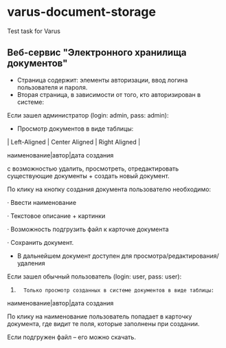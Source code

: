 # varus-document-storage
Test task for Varus
## Веб-сервис "Электронного хранилища документов"
+ Страница содержит: элементы авторизации, ввод логина пользователя и пароля.
+ Вторая страница, в зависимости от того, кто авторизирован в системе:

Если зашел администратор (login: admin, pass: admin):

+ Просмотр документов в виде таблицы:

| Left-Aligned  | Center Aligned  | Right Aligned |


наименование|автор|дата создания

с возможностью удалить, просмотреть, отредактировать существующие документы + создать новый документ.

По клику на кнопку создания документа пользователю необходимо:

·         Ввести наименование

·         Текстовое описание + картинки

·         Возможность подгрузить файл к карточке документа

·         Сохранить документ.

*  В дальнейшем документ доступен для просмотра/редактирования/удаления

Если зашел обычный пользователь (login: user, pass: user):

1.       Только просмотр созданных в системе документов в виде таблицы:

наименование|автор|дата создания

По клику на наименование пользователь попадает в карточку документа, где видит те поля, которые заполнены при создании.

Если подгружен файл – его можно скачать.
